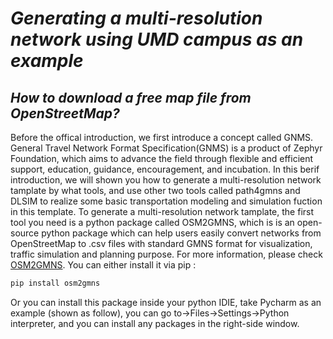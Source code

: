 # ***Generating a multi-resolution network using UMD campus as an example***
## ***How to download a free map file from OpenStreetMap?***
Before the offical introduction, we first introduce a concept called GNMS. General Travel Network Format Specification(GNMS) is a product of Zephyr Foundation, which aims to advance the field through flexible and efficient support, education, guidance, encouragement, and incubation.
In this berif introduction, we will shown you how to generate a multi-resolution network tamplate by what tools, and use other two tools called path4gmns and DLSIM to realize some basic transportation modeling and simulation fuction in this template. To generate a multi-resolution network tamplate, the first tool you need is a python package called OSM2GMNS, which is is an open-source python package which can help users easily convert networks from OpenStreetMap to .csv files with standard GMNS format for visualization, traffic simulation and planning purpose. For more information, please check  [OSM2GMNS](https://github.com/asu-trans-ai-lab/OSM2GMNS). You can either install it via pip :
```python
pip install osm2gmns
```
Or you can install this package inside your python IDIE, take Pycharm as an example (shown as follow), you can go to->Files->Settings->Python interpreter, and you can install any packages in the right-side window.
